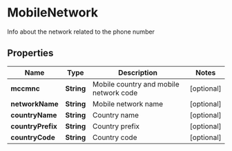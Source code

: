 

# MobileNetwork

Info about the network related to the phone number
## Properties

Name | Type | Description | Notes
------------ | ------------- | ------------- | -------------
**mccmnc** | **String** | Mobile country and mobile network code |  [optional]
**networkName** | **String** | Mobile network name |  [optional]
**countryName** | **String** | Country name |  [optional]
**countryPrefix** | **String** | Country prefix |  [optional]
**countryCode** | **String** | Country code |  [optional]



